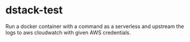 # dstack-test
Run a docker container with a command as a serverless and upstream the logs to aws cloudwatch with given AWS credentials.
